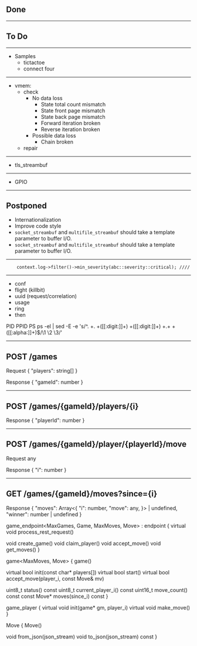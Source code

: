 ## Done
----
## To Do
---
- Samples
  - tictactoe
  - connect four
---
- vmem:
  - check
    - No data loss
      - State total count mismatch
      - State front page mismatch
      - State back page mismatch
      - Forward iteration broken
      - Reverse iteration broken
    - Possible data loss
      - Chain broken
  - repair
---
- tls_streambuf
---
- GPIO
---

## Postponed
- Internationalization
- Improve code style
- `socket_streambuf` and `multifile_streambuf` should take a <Size> template parameter to buffer I/O.
- `socket_streambuf` and `multifile_streambuf` should take a <Size> template parameter to buffer I/O.

---
		context.log->filter()->min_severity(abc::severity::critical); ////
---


- conf
- flight (killbit)
- uuid (request/correlation)
- usage
- ring
- then


PID PPID PS
ps -el | sed -E -e 's/^. +. +([[:digit:]]+) +([[:digit:]]+) +.+ +([[:alpha:]]+)$/\1 \2 \3/'


-----------------------------------------
POST /games
-----------------------------------------
Request
{
  "players": string[]
}

Response
{
  "gameId": number
}

-----------------------------------------
POST /games/{gameId}/players/{i}
-----------------------------------------
Response
{
  "playerId": number
}

-----------------------------------------
POST /games/{gameId}/player/{playerId}/move
-----------------------------------------
Request
any

Response
{
  "i": number
}

-----------------------------------------
GET /games/{gameId}/moves?since={i}
-----------------------------------------
Response
{
  "moves": Array<{
    "i": number,
    "move": any,
  }> | undefined,
  "winner": number | undefined
}


game_endpoint<MaxGames, Game, MaxMoves, Move> : endpoint {
  virtual void  process_rest_request()

  void      create_game()
  void      claim_player()
  void      accept_move()
  void      get_moves()
}

game<MaxMoves, Move> {
  game()

  virtual bool      init(const char* players[])
  virtual bool      start()
  virtual bool      accept_move(player_i, const Move& mv)

  uint8_t   status() const
  uint8_t   current_player_i() const
  uint16_t  move_count() const
  const Move* moves(since_i) const
}

game_player<Move> {
  virtual void      init(game* gm, player_i)
  virtual void      make_move()
}

Move {
  Move()

  void      from_json(json_stream)
  void      to_json(json_stream) const
}

